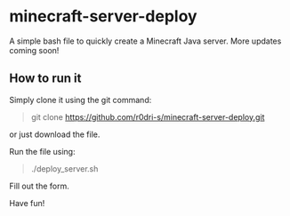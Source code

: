 # minecraft-server-deploy
A simple bash file to quickly create a Minecraft Java server. More updates coming soon!

## **How to run it**
Simply clone it using the git command:
> git clone https://github.com/r0dri-s/minecraft-server-deploy.git 

or just download the file.

Run the file using:
> ./deploy_server.sh

Fill out the form.

Have fun!
